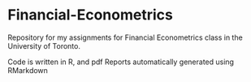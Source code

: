 # Financial-Econometrics

Repository for my assignments for Financial Econometrics class in the University of Toronto.

Code is written in R, and pdf Reports automatically generated using RMarkdown
